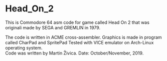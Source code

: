 # Head_On_2
  This is Commodore 64 asm code for game called
  Head On 2 that was originali made by SEGA and GREMLIN
  in 1979.
   
  The code is  written in ACME cross-assembler. 
  Graphics is made in program called CharPad and SpritePad 
  Tested with VICE emulator on Arch-Linux operating system.   
  Code was written by Martin Živica.
  Date: October/November, 2019.
